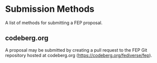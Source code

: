 # Submission Methods

A list of methods for submitting a FEP proposal.

## codeberg.org

A proposal may be submitted by creating a pull request to the FEP Git repository hosted at codeberg.org (https://codeberg.org/fediverse/fep).
